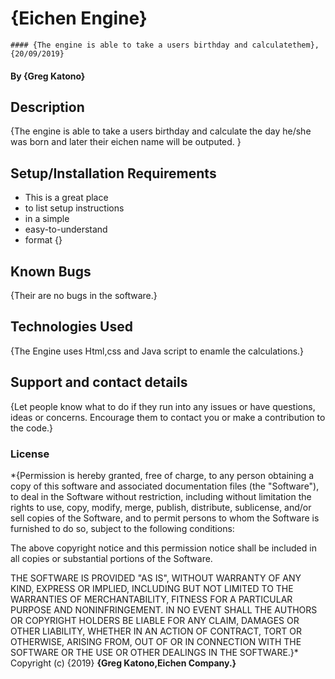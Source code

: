 # {Eichen Engine}
    #### {The engine is able to take a users birthday and calculatethem},
    {20/09/2019}
#### By **{Greg Katono}**
## Description
{The engine is able to take a users birthday and calculate the           day he/she was born and later their eichen name will be outputed. }
## Setup/Installation Requirements
* This is a great place
* to list setup instructions
* in a simple
* easy-to-understand
* format
{}
## Known Bugs
{Their are no bugs in the software.}
## Technologies Used
{The Engine uses Html,css and Java script to enamle the calculations.}
## Support and contact details
{Let people know what to do if they run into any issues or have questions, ideas or concerns.  Encourage them to contact you or make a contribution to the code.}
### License
*{Permission is hereby granted, free of charge, to any person obtaining a copy
of this software and associated documentation files (the "Software"), to deal
in the Software without restriction, including without limitation the rights
to use, copy, modify, merge, publish, distribute, sublicense, and/or sell
copies of the Software, and to permit persons to whom the Software is
furnished to do so, subject to the following conditions:

The above copyright notice and this permission notice shall be included in all
copies or substantial portions of the Software.

THE SOFTWARE IS PROVIDED "AS IS", WITHOUT WARRANTY OF ANY KIND, EXPRESS OR
IMPLIED, INCLUDING BUT NOT LIMITED TO THE WARRANTIES OF MERCHANTABILITY,
FITNESS FOR A PARTICULAR PURPOSE AND NONINFRINGEMENT. IN NO EVENT SHALL THE
AUTHORS OR COPYRIGHT HOLDERS BE LIABLE FOR ANY CLAIM, DAMAGES OR OTHER
LIABILITY, WHETHER IN AN ACTION OF CONTRACT, TORT OR OTHERWISE, ARISING FROM,
OUT OF OR IN CONNECTION WITH THE SOFTWARE OR THE USE OR OTHER DEALINGS IN THE
SOFTWARE.}*
Copyright (c) {2019} **{Greg Katono,Eichen Company.}**
  